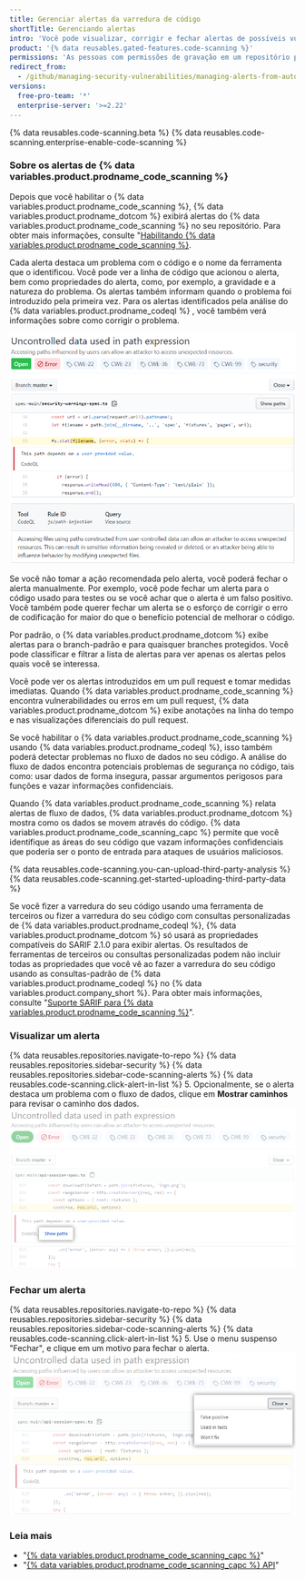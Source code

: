```yaml
---
title: Gerenciar alertas da varredura de código
shortTitle: Gerenciando alertas
intro: 'Você pode visualizar, corrigir e fechar alertas de possíveis vulnerabilidades ou erros no código do seu projeto.'
product: '{% data reusables.gated-features.code-scanning %}'
permissions: 'As pessoas com permissões de gravação em um repositório podem gerenciar os alertas de {% data variables.product.prodname_code_scanning %} para o repositório.'
redirect_from:
  - /github/managing-security-vulnerabilities/managing-alerts-from-automated-code-scanning
versions:
  free-pro-team: '*'
  enterprise-server: '>=2.22'
---
```


{% data reusables.code-scanning.beta %}
{% data reusables.code-scanning.enterprise-enable-code-scanning %}

### Sobre os alertas de {% data variables.product.prodname_code_scanning %}

Depois que você habilitar o {% data variables.product.prodname_code_scanning %}, {% data variables.product.prodname_dotcom %} exibirá alertas do {% data variables.product.prodname_code_scanning %} no seu repositório. Para obter mais informações, consulte "[Habilitando {% data variables.product.prodname_code_scanning %}](/github/finding-security-vulnerabilities-and-errors-in-your-code/enabling-code-scanning).

Cada alerta destaca um problema com o código e o nome da ferramenta que o identificou. Você pode ver a linha de código que acionou o alerta, bem como propriedades do alerta, como, por exemplo, a gravidade e a natureza do problema. Os alertas também informam quando o problema foi introduzido pela primeira vez. Para os alertas identificados pela análise do {% data variables.product.prodname_codeql %} , você também verá informações sobre como corrigir o problema.

![Exemplo de alerta de {% data variables.product.prodname_code_scanning %}](/assets/images/help/repository/code-scanning-alert.png)

Se você não tomar a ação recomendada pelo alerta, você poderá fechar o alerta manualmente. Por exemplo, você pode fechar um alerta para o código usado para testes ou se você achar que o alerta é um falso positivo. Você também pode querer fechar um alerta se o esforço de corrigir o erro de codificação for maior do que o benefício potencial de melhorar o código.

Por padrão, o {% data variables.product.prodname_dotcom %} exibe alertas para o branch-padrão e para quaisquer branches protegidos. Você pode classificar e filtrar a lista de alertas para ver apenas os alertas pelos quais você se interessa.

Você pode ver os alertas introduzidos em um pull request e tomar medidas imediatas. Quando {% data variables.product.prodname_code_scanning %} encontra vulnerabilidades ou erros em um pull request, {% data variables.product.prodname_dotcom %} exibe anotações na linha do tempo e nas visualizações diferenciais do pull request.

Se você habilitar o {% data variables.product.prodname_code_scanning %} usando {% data variables.product.prodname_codeql %}, isso também poderá detectar problemas no fluxo de dados no seu código. A análise do fluxo de dados encontra potenciais problemas de segurança no código, tais como: usar dados de forma insegura, passar argumentos perigosos para funções e vazar informações confidenciais.

Quando {% data variables.product.prodname_code_scanning %} relata alertas de fluxo de dados, {% data variables.product.prodname_dotcom %} mostra como os dados se movem através do código. {% data variables.product.prodname_code_scanning_capc %} permite que você identifique as áreas do seu código que vazam informações confidenciais que poderia ser o ponto de entrada para ataques de usuários maliciosos.

{% data reusables.code-scanning.you-can-upload-third-party-analysis %} {% data reusables.code-scanning.get-started-uploading-third-party-data %}

Se você fizer a varredura do seu código usando uma ferramenta de terceiros ou fizer a varredura do seu código com consultas personalizadas de {% data variables.product.prodname_codeql %}, {% data variables.product.prodname_dotcom %} só usará as propriedades compatíveis do SARIF 2.1.0 para exibir alertas. Os resultados de ferramentas de terceiros ou consultas personalizadas podem não incluir todas as propriedades que você vê ao fazer a varredura do seu código usando as consultas-padrão de {% data variables.product.prodname_codeql %} no {% data variables.product.company_short %}. Para obter mais informações, consulte "[Suporte SARIF para {% data variables.product.prodname_code_scanning %}](/github/finding-security-vulnerabilities-and-errors-in-your-code/sarif-support-for-code-scanning)".

### Visualizar um alerta

{% data reusables.repositories.navigate-to-repo %}
{% data reusables.repositories.sidebar-security %}
{% data reusables.repositories.sidebar-code-scanning-alerts %}
{% data reusables.code-scanning.click-alert-in-list %}
5. Opcionalmente, se o alerta destaca um problema com o fluxo de dados, clique em **Mostrar caminhos** para revisar o caminho dos dados. ![Exemplo de alerta de fluxo de dados](/assets/images/help/repository/code-scanning-show-paths.png)

### Fechar um alerta

{% data reusables.repositories.navigate-to-repo %}
{% data reusables.repositories.sidebar-security %}
{% data reusables.repositories.sidebar-code-scanning-alerts %}
{% data reusables.code-scanning.click-alert-in-list %}
5. Use o menu suspenso "Fechar", e clique em um motivo para fechar o alerta. ![Escolher o motivo para fechar o alerta no menu suspenso "Fechar"](/assets/images/help/repository/code-scanning-alert-close-drop-down.png)

### Leia mais

- "[{% data variables.product.prodname_code_scanning_capc %}](http://developer.github.com/v3/code-scanning)"
- "[{% data variables.product.prodname_code_scanning_capc %} API](/v3/code-scanning)"
